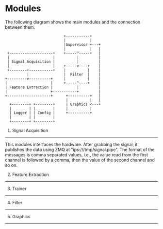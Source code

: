 

Modules
=======

The following diagram shows the main modules and the connection between them.

                               +-----------+
                               |           |
                               |Supervisor +---+
                               |           |   |
     +--------------------+    +-----^-----+   |
     |                    |          |         |
     | Signal Acquisition |          |         |
     |                    |    +-----v----+    |
     +--------+-----------+    |          |    |
              |                |  Filter  |    |
    +---------v----------+     |          |    |
    |                    |     +-----^----+    |
    | Feature Extraction |           |         |
    |                    +-----------+         |
    +--------------------+      +----------+   |
                                |          |   |
      +--------+ +--------+     | Graphics <---+
      |        | |        |     |          |
      | Logger | | Config |     +----------+
      |        | |        |
      +--------+ +--------+


1. Signal Acquisition
---------------------

This modules interfaces the hardware. After grabbing the signal, it publishes the data using ZMQ at "ips:///tmp/signal.pipe". The format of the messages is comma separated values, i.e., the value read from the first channel is followed by a comma, then the value of the second channel and so on.

2. Feature Extraction
---------------------



3. Trainer
---------------------

4. Filter
---------------------

5. Graphics
---------------------
